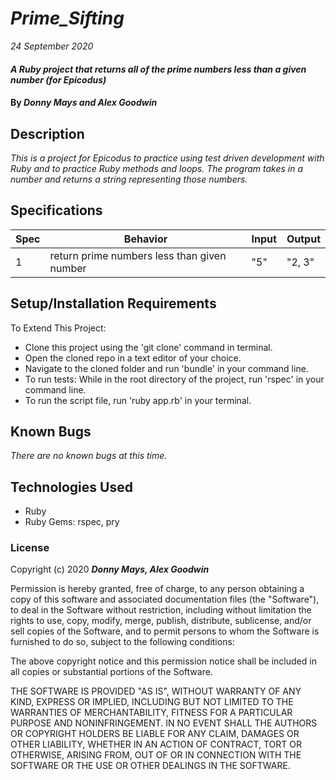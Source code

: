 # _Prime_Sifting_

_24 September 2020_

#### _A Ruby project that returns all of the prime numbers less than a given number (for Epicodus)_

#### By _**Donny Mays and Alex Goodwin**_

## Description

_This is a project for Epicodus to practice using test driven development with Ruby and to practice Ruby methods and loops. The program takes in a number and returns a string representing those numbers._

## Specifications
| Spec     | Behavior | Input    | Output   |
| -------- | -------- | -------- | -------- |
| 1 | return prime numbers less than given number  | "5" | "2, 3" |

## Setup/Installation Requirements

To Extend This Project:
* Clone this project using the 'git clone' command in terminal.
* Open the cloned repo in a text editor of your choice.
* Navigate to the cloned folder and run 'bundle' in your command line.
* To run tests: While in the root directory of the project, run 'rspec' in your command line.
* To run the script file, run 'ruby app.rb' in your terminal. 

## Known Bugs
_There are no known bugs at this time._

## Technologies Used

* Ruby
* Ruby Gems: rspec, pry 

### License

Copyright (c) 2020 **_Donny Mays, Alex Goodwin_**

Permission is hereby granted, free of charge, to any person obtaining a copy of this software and associated documentation files (the "Software"), to deal in the Software without restriction, including without limitation the rights to use, copy, modify, merge, publish, distribute, sublicense, and/or sell copies of the Software, and to permit persons to whom the Software is furnished to do so, subject to the following conditions:

The above copyright notice and this permission notice shall be included in all copies or substantial portions of the Software.

THE SOFTWARE IS PROVIDED "AS IS", WITHOUT WARRANTY OF ANY KIND, EXPRESS OR IMPLIED, INCLUDING BUT NOT LIMITED TO THE WARRANTIES OF MERCHANTABILITY, FITNESS FOR A PARTICULAR PURPOSE AND NONINFRINGEMENT. IN NO EVENT SHALL THE AUTHORS OR COPYRIGHT HOLDERS BE LIABLE FOR ANY CLAIM, DAMAGES OR OTHER LIABILITY, WHETHER IN AN ACTION OF CONTRACT, TORT OR OTHERWISE, ARISING FROM, OUT OF OR IN CONNECTION WITH THE SOFTWARE OR THE USE OR OTHER DEALINGS IN THE SOFTWARE.
